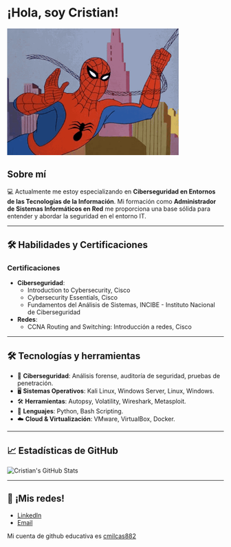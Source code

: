 # ¡Hola, soy Cristian! 
![Hola GIF](hola.gif)

## Sobre mí

💻 Actualmente me estoy especializando en **Ciberseguridad en Entornos de las Tecnologías de la Información**. Mi formación como **Administrador de Sistemas Informáticos en Red** me proporciona una base sólida para entender y abordar la seguridad en el entorno IT.

---

## 🛠️ Habilidades y Certificaciones

### Certificaciones

* **Ciberseguridad**:
  * Introduction to Cybersecurity, Cisco
  * Cybersecurity Essentials, Cisco
  * Fundamentos del Análisis de Sistemas, INCIBE - Instituto Nacional de Ciberseguridad
* **Redes**:
  * CCNA Routing and Switching: Introducción a redes, Cisco
    
---

## 🛠️ Tecnologías y herramientas

- 🔐 **Ciberseguridad**: Análisis forense, auditoría de seguridad, pruebas de penetración.
- 🖥️ **Sistemas Operativos**: Kali Linux, Windows Server, Linux, Windows.
- 🛠️ **Herramientas**: Autopsy, Volatility, Wireshark, Metasploit.
- 📌 **Lenguajes**: Python, Bash Scripting.
- ☁️ **Cloud & Virtualización**: VMware, VirtualBox, Docker.

---

## 📈 Estadísticas de GitHub

![Cristian's GitHub Stats](https://github-readme-stats.vercel.app/api?username=crismillan06&show_icons=true&theme=radical)

---

## 📩 ¡Mis redes!

* [LinkedIn](https://www.linkedin.com/in/crismillanc)
* [Email](mailto:crismillanc06@gmail.com)

Mi cuenta de github educativa es [cmilcas882](https://github.com/cmilcas882)  
